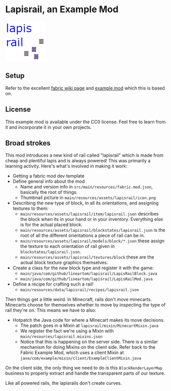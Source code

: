 # Lapisrail, an Example Mod

![lapisrail icon](src/main/resources/assets/lapisrail/icon.png)

## Setup

Refer to the excellent [fabric wiki page](https://fabricmc.net/wiki/tutorial:setup) and [example mod](https://github.com/FabricMC/fabric-example-mod) which this is based on.

## License

This example mod is available under the CC0 license. Feel free to learn from it and incorporate it in your own projects.

## Broad strokes

This mod introduces a new kind of rail called "lapisrail" which is made from cheap and plentiful lapis and is always powered! This was primarily a learning activity. Here's what's involved in making it work:

 * Getting a fabric mod dev template
 * Define general info about the mod
    * Name and version info in `src/main/resources/fabric.mod.json`, basically the root of things.
    * Thumbnail picture in `main/resources/assets/lapisrail/icon.png` 
 * Describing the new type of block, in all its orientations, and assigning textures to them:
    * `main/resources/assets/lapisrail/item/lapisrail.json` describes the block when its in your hand or in your inventory. Everything else is for the actual placed block.
    * `main/resources/assets/lapisrail/blockstates/lapisrail.json` is the root of all the different orientations a piece of rail can be in.
    * `main/resources/assets/lapisrail/models/block/*.json` these assign the texture to each orientation of rail given in `blockstates/lapisrail.json`.
    * `main/resources/assets/lapisrail/textures/block` these are the actual block texture graphics themselves.
 * Create a class for the new block type and register it with the game:
    * `main/java/com/github/lineartom/lapisrail/LapisRailBlock.java`
    * `main/java/com/github/lineartom/lapisrail/LapisRailMod.java`
 * Define a recipe for crafting such a rail!
    * `main/resources/data/lapisrail/recipes/lapisrail.json`

Then things get a little weird. In Minecraft, rails don't move minecarts. Minecarts choose for themselves whether to move by inspecting the type of rail they're on. This means we have to also:

 * Hotpatch the Java code for where a Minecart makes its move decisions. 
    * The patch goes in a Mixin at `lapisrail/mixin/MinecartMixin.java`
    * We register the fact we're using a Mixin with `main/resources/lapisrail.mixins.json`
    * Notice that this is happening on the server side. There is a similar mechanism for doing Mixins on the client side. Refer back to the Fabric Example Mod, which uses a client Mixin at `java/com/example/mixin/client/ExampleClientMixin.java`

On the client side, the only thing we need to do is this `BlockRenderLayerMap` business to properly extract and handle the transparent parts of our texture.

Like all powered rails, the lapisrails don't create curves.
